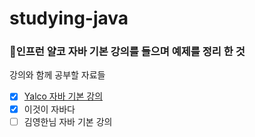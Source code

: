 # studying-java

### 🫡인프런 얄코 자바 기본 강의를 들으며 예제를 정리 한 것

강의와 함께 공부할 자료들
- [x] [Yalco 자바 기본 강의](https://www.inflearn.com/course/%EC%A0%9C%EB%8C%80%EB%A1%9C-%ED%8C%8C%EB%8A%94-%EC%9E%90%EB%B0%94)
- [x] 이것이 자바다
- [ ]  김영한님 자바 기본 강의 

